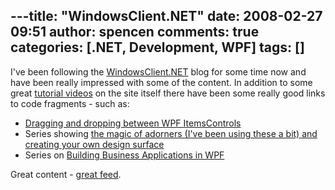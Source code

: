 ---title: "WindowsClient.NET"
date: 2008-02-27 09:51
author: spencen
comments: true
categories: [.NET, Development, WPF]
tags: []
---
I've been following the [WindowsClient.NET](http://windowsclient.net) blog for some time now and have been really impressed with some of the content. In addition to some great [tutorial videos](http://windowsclient.net/learn/videos_wpf.aspx) on the site itself there have been some really good links to code fragments - such as:
 

*   [Dragging and dropping between WPF ItemsControls](http://windowsclient.net/downloads/folders/wpfsamples/entry15467.aspx)
*   Series showing [the magic of adorners (I've been using these a bit) and creating your own design surface](http://www.codeproject.com/KB/WPF/WPFDiagramDesigner_Part3.aspx)
*   Series on [Building Business Applications in WPF](http://www.codeproject.com/KB/WPF/WPFBusinessAppsPartTwo.aspx) 

Great content - [great feed](http://windowsclient.net/blogs/MainFeed.aspx?GroupID=3&amp;Type=AllBlogs).


